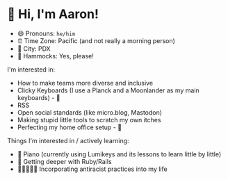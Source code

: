 # 👋 Hi, I'm Aaron!

- 😄 Pronouns: `he/him`
- ⏰ Time Zone: Pacific (and not really a morning person)
- 🌉 City: PDX
- 🦥 Hammocks: Yes, please!

I'm interested in:
- How to make teams more diverse and inclusive
- Clicky Keyboards (I use a Planck and a Moonlander as my main keyboards) - 💸
- RSS
- Open social standards (like micro.blog, Mastodon)
- Making stupid little tools to scratch my own itches
- Perfecting my home office setup - 💸

Things I'm interested in / actively learning:
- 🎹 Piano (currently using Lumikeys and its lessons to learn little by little)
- 💎 Getting deeper with Ruby/Rails
- 🧑🏻‍🤝‍🧑🏾 Incorporating antiracist practices into my life

<!--
**aharpole/aharpole** is a ✨ _special_ ✨ repository because its `README.md` (this file) appears on your GitHub profile.

Here are some ideas to get you started:

- 🔭 I’m currently working on ...
- 🌱 I’m currently learning ...
- 👯 I’m looking to collaborate on ...
- 🤔 I’m looking for help with ...
- 💬 Ask me about ...
- 📫 How to reach me: ...
- 😄 Pronouns: ...
- ⚡ Fun fact: ...
-->
